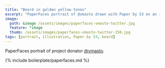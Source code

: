 ```yaml
---
title: "Beard in golden yellow tones"
excerpt: "PaperFaces portrait of @vmasto drawn with Paper by 53 on an iPad."
image: 
  path: &image /assets/images/paperfaces-vmasto-twitter.jpg 
  feature: *image
  thumb: /assets/images/paperfaces-vmasto-twitter-150.jpg
tags: [portrait, illustration, Paper by 53, beard]
---
```


PaperFaces portrait of project donator [@vmasto](http://twitter.com/vmasto).

{% include boilerplate/paperfaces.md %}
